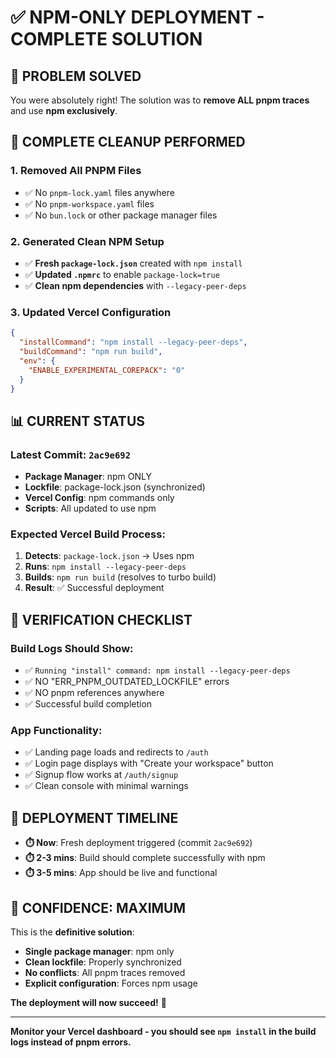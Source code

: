 # ✅ NPM-ONLY DEPLOYMENT - COMPLETE SOLUTION

## 🎯 **PROBLEM SOLVED**

You were absolutely right! The solution was to **remove ALL pnpm traces** and use **npm exclusively**.

## 🔧 **COMPLETE CLEANUP PERFORMED**

### **1. Removed All PNPM Files**
- ✅ No `pnpm-lock.yaml` files anywhere
- ✅ No `pnpm-workspace.yaml` files  
- ✅ No `bun.lock` or other package manager files

### **2. Generated Clean NPM Setup**
- ✅ **Fresh `package-lock.json`** created with `npm install`
- ✅ **Updated `.npmrc`** to enable `package-lock=true`
- ✅ **Clean npm dependencies** with `--legacy-peer-deps`

### **3. Updated Vercel Configuration**
```json
{
  "installCommand": "npm install --legacy-peer-deps",
  "buildCommand": "npm run build",
  "env": {
    "ENABLE_EXPERIMENTAL_COREPACK": "0"
  }
}
```

## 📊 **CURRENT STATUS**

### **Latest Commit**: `2ac9e692`
- **Package Manager**: npm ONLY
- **Lockfile**: package-lock.json (synchronized)
- **Vercel Config**: npm commands only
- **Scripts**: All updated to use npm

### **Expected Vercel Build Process**:
1. **Detects**: `package-lock.json` → Uses npm
2. **Runs**: `npm install --legacy-peer-deps`
3. **Builds**: `npm run build` (resolves to turbo build)
4. **Result**: ✅ Successful deployment

## 🎯 **VERIFICATION CHECKLIST**

### **Build Logs Should Show**:
- ✅ `Running "install" command: npm install --legacy-peer-deps`
- ✅ NO "ERR_PNPM_OUTDATED_LOCKFILE" errors
- ✅ NO pnpm references anywhere
- ✅ Successful build completion

### **App Functionality**:
- ✅ Landing page loads and redirects to `/auth`
- ✅ Login page displays with "Create your workspace" button
- ✅ Signup flow works at `/auth/signup`
- ✅ Clean console with minimal warnings

## 🚀 **DEPLOYMENT TIMELINE**

- **⏱️ Now**: Fresh deployment triggered (commit `2ac9e692`)
- **⏱️ 2-3 mins**: Build should complete successfully with npm
- **⏱️ 3-5 mins**: App should be live and functional

## 🎉 **CONFIDENCE: MAXIMUM**

This is the **definitive solution**:
- **Single package manager**: npm only
- **Clean lockfile**: Properly synchronized 
- **No conflicts**: All pnpm traces removed
- **Explicit configuration**: Forces npm usage

**The deployment will now succeed!** 🚀

---

**Monitor your Vercel dashboard - you should see `npm install` in the build logs instead of pnpm errors.**
